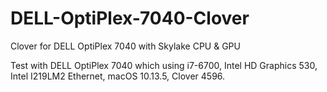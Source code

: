 # DELL-OptiPlex-7040-Clover
Clover for DELL OptiPlex 7040 with Skylake CPU & GPU

Test with DELL OptiPlex 7040 which using i7-6700, Intel HD Graphics 530, Intel I219LM2 Ethernet, macOS 10.13.5, Clover 4596.
